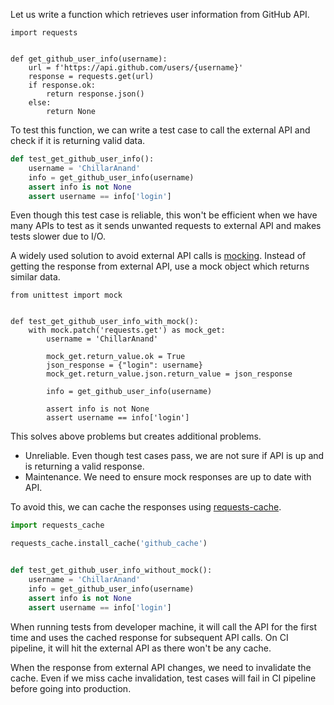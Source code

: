 <!--
.. title: Reliable Way To Test External APIs Without Mocking
.. slug: reliable-way-to-test-external-apis-without-mocking
.. date: 2018-04-08 21:21:21 UTC+06:30
.. tags: python, testing, django
.. category:
.. link:
.. description: Cache responses from external APIs for writing better integration tests.
.. type: text
-->


Let us write a function which retrieves user information from GitHub API.

```
import requests


def get_github_user_info(username):
    url = f'https://api.github.com/users/{username}'
    response = requests.get(url)
    if response.ok:
        return response.json()
    else:
        return None
```

To test this function, we can write a test case to call the external API and check if it is returning valid data.

```py
def test_get_github_user_info():
    username = 'ChillarAnand'
    info = get_github_user_info(username)
    assert info is not None
    assert username == info['login']
```

Even though this test case is reliable, this won't be efficient when we have many APIs to test as it sends unwanted requests to external API and makes tests slower due to I/O.

A widely used solution to avoid external API calls is [mocking](https://en.wikipedia.org/wiki/Mock_object). Instead of getting the response from external API, use a mock object which returns similar data.


```
from unittest import mock


def test_get_github_user_info_with_mock():
    with mock.patch('requests.get') as mock_get:
        username = 'ChillarAnand'

        mock_get.return_value.ok = True
        json_response = {"login": username}
        mock_get.return_value.json.return_value = json_response

        info = get_github_user_info(username)

        assert info is not None
        assert username == info['login']
```

This solves above problems but creates additional problems.

- Unreliable. Even though test cases pass, we are not sure if API is up and is returning a valid response.
- Maintenance. We need to ensure mock responses are up to date with API.

To avoid this, we can cache the responses using [requests-cache](https://pypi.python.org/pypi/requests-cache).

```py
import requests_cache

requests_cache.install_cache('github_cache')


def test_get_github_user_info_without_mock():
    username = 'ChillarAnand'
    info = get_github_user_info(username)
    assert info is not None
    assert username == info['login']
```

When running tests from developer machine, it will call the API for the first time and uses the cached response for subsequent API calls. On CI pipeline, it will hit the external API as there won't be any cache.

When the response from external API changes, we need to invalidate the cache. Even if we miss cache invalidation, test cases will fail in CI pipeline before going into production.
